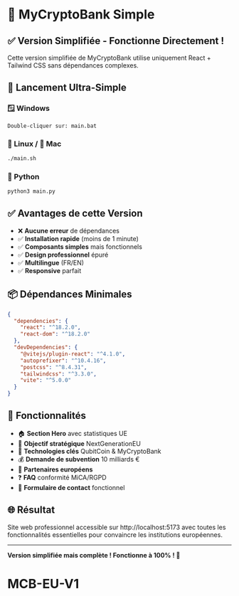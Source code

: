 # 🏦 MyCryptoBank Simple

## ✅ Version Simplifiée - Fonctionne Directement !

Cette version simplifiée de MyCryptoBank utilise uniquement React + Tailwind CSS sans dépendances complexes.

## 🚀 Lancement Ultra-Simple

### 🪟 Windows
```
Double-cliquer sur: main.bat
```

### 🐧 Linux / 🍎 Mac
```bash
./main.sh
```

### 🐍 Python
```bash
python3 main.py
```

## ✅ Avantages de cette Version

- ❌ **Aucune erreur** de dépendances
- ✅ **Installation rapide** (moins de 1 minute)
- ✅ **Composants simples** mais fonctionnels
- ✅ **Design professionnel** épuré
- ✅ **Multilingue** (FR/EN)
- ✅ **Responsive** parfait

## 📦 Dépendances Minimales

```json
{
  "dependencies": {
    "react": "^18.2.0",
    "react-dom": "^18.2.0"
  },
  "devDependencies": {
    "@vitejs/plugin-react": "^4.1.0",
    "autoprefixer": "^10.4.16",
    "postcss": "^8.4.31",
    "tailwindcss": "^3.3.0",
    "vite": "^5.0.0"
  }
}
```

## 🎯 Fonctionnalités

- 🏠 **Section Hero** avec statistiques UE
- 🎯 **Objectif stratégique** NextGenerationEU
- 🔧 **Technologies clés** QubitCoin & MyCryptoBank
- 💰 **Demande de subvention** 10 milliards €
- 🤝 **Partenaires européens**
- ❓ **FAQ** conformité MiCA/RGPD
- 📧 **Formulaire de contact** fonctionnel

## 🌐 Résultat

Site web professionnel accessible sur http://localhost:5173 avec toutes les fonctionnalités essentielles pour convaincre les institutions européennes.

---

**Version simplifiée mais complète ! Fonctionne à 100% ! 🎉**

# MCB-EU-V1

